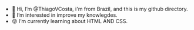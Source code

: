 - 👋 Hi, I’m @ThiagoVCosta, i'm from Brazil, and this is my github directory. 
- 👀 I’m interested in improve my knowlegdes.
- 😜 I’m currently learning about HTML AND CSS.

<!---
ThiagoVCosta/ThiagoVCosta is a ✨ special ✨ repository because its `README.md` (this file) appears on your GitHub profile.
You can click the Preview link to take a look at your changes.
--->
